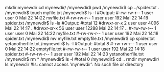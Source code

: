 mkdir mynewdir
cd mynewdir/
/mynewdir$ pwd
/mynewdir$ cp ../spider.txt .
/mynewdir$ touch myfile.txt
/mynewdir$ ls -l
#Output:
#-rw-rw-r-- 1 user user 0 Mai 22 14:22 myfile.txt
#-rw-rw-r-- 1 user user 192 Mai 22 14:18 spider.txt
/mynewdir$ ls -la
#Output:
#total 12
#drwxr-xr-x 2 user user 4096 Mai 22 14:17 .
#drwxr-xr-x 56 user user 12288 Mai 22 14:17 ..
#-rw-rw-r-- 1 user user 0 Mai 22 14:22 myfile.txt
#-rw-rw-r-- 1 user user 192 Mai 22 14:18 spider.txt
/mynewdir$ mv myfile.txt emptyfile.txt
/mynewdir$ cp spider.txt yetanotherfile.txt
/mynewdir$ ls -l
#Output:
#total 8
#-rw-rw-r-- 1 user user 0 Mai 22 14:22 emptyfile.txt
#-rw-rw-r-- 1 user user 192 Mai 22 14:18 spider.txt
#-rw-rw-r-- 1 user user 192 Mai 22 14:23 yetanotherfile.txt
/mynewdir$ rm \*
/mynewdir$ ls -l
#total 0
/mynewdir$ cd ..
rmdir mynewdir/
ls mynewdir
#ls: cannot access 'mynewdir': No such file or directory
